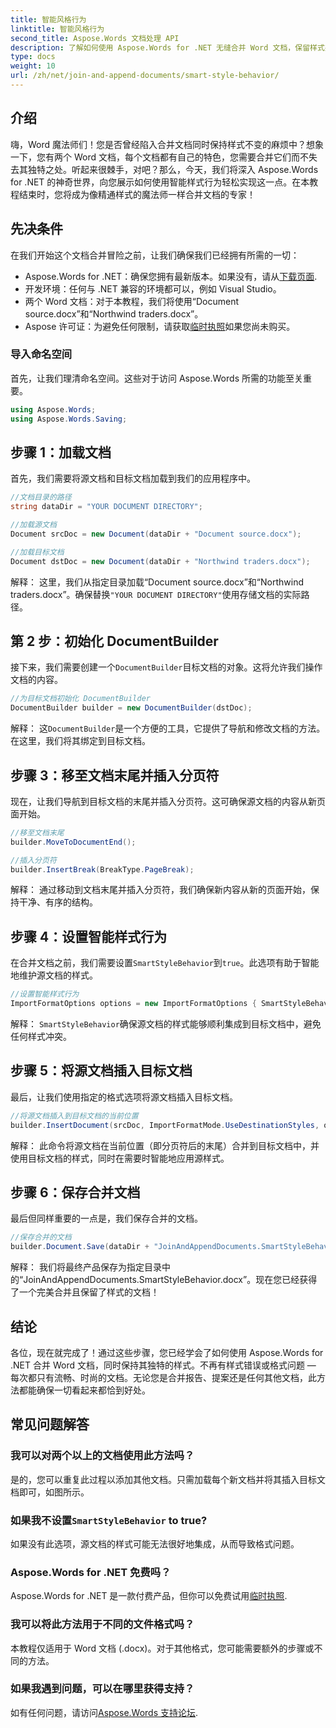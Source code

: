 ```yaml
---
title: 智能风格行为
linktitle: 智能风格行为
second_title: Aspose.Words 文档处理 API
description: 了解如何使用 Aspose.Words for .NET 无缝合并 Word 文档，保留样式并确保专业结果。
type: docs
weight: 10
url: /zh/net/join-and-append-documents/smart-style-behavior/
---
```

## 介绍

嗨，Word 魔法师们！您是否曾经陷入合并文档同时保持样式不变的麻烦中？想象一下，您有两个 Word 文档，每个文档都有自己的特色，您需要合并它们而不失去其独特之处。听起来很棘手，对吧？那么，今天，我们将深入 Aspose.Words for .NET 的神奇世界，向您展示如何使用智能样式行为轻松实现这一点。在本教程结束时，您将成为像精通样式的魔法师一样合并文档的专家！

## 先决条件

在我们开始这个文档合并冒险之前，让我们确保我们已经拥有所需的一切：

-  Aspose.Words for .NET：确保您拥有最新版本。如果没有，请从[下载页面](https://releases.aspose.com/words/net/).
- 开发环境：任何与 .NET 兼容的环境都可以，例如 Visual Studio。
- 两个 Word 文档：对于本教程，我们将使用“Document source.docx”和“Northwind traders.docx”。
-  Aspose 许可证：为避免任何限制，请获取[临时执照](https://purchase.aspose.com/temporary-license/)如果您尚未购买。

### 导入命名空间

首先，让我们理清命名空间。这些对于访问 Aspose.Words 所需的功能至关重要。

```csharp
using Aspose.Words;
using Aspose.Words.Saving;
```

## 步骤 1：加载文档

首先，我们需要将源文档和目标文档加载到我们的应用程序中。

```csharp
//文档目录的路径
string dataDir = "YOUR DOCUMENT DIRECTORY";

//加载源文档
Document srcDoc = new Document(dataDir + "Document source.docx");

//加载目标文档
Document dstDoc = new Document(dataDir + "Northwind traders.docx");
```

解释：
这里，我们从指定目录加载“Document source.docx”和“Northwind traders.docx”。确保替换`"YOUR DOCUMENT DIRECTORY"`使用存储文档的实际路径。

## 第 2 步：初始化 DocumentBuilder

接下来，我们需要创建一个`DocumentBuilder`目标文档的对象。这将允许我们操作文档的内容。

```csharp
//为目标文档初始化 DocumentBuilder
DocumentBuilder builder = new DocumentBuilder(dstDoc);
```

解释：
这`DocumentBuilder`是一个方便的工具，它提供了导航和修改文档的方法。在这里，我们将其绑定到目标文档。

## 步骤 3：移至文档末尾并插入分页符

现在，让我们导航到目标文档的末尾并插入分页符。这可确保源文档的内容从新页面开始。

```csharp
//移至文档末尾
builder.MoveToDocumentEnd();

//插入分页符
builder.InsertBreak(BreakType.PageBreak);
```

解释：
通过移动到文档末尾并插入分页符，我们确保新内容从新的页面开始，保持干净、有序的结构。

## 步骤 4：设置智能样式行为

在合并文档之前，我们需要设置`SmartStyleBehavior`到`true`。此选项有助于智能地维护源文档的样式。

```csharp
//设置智能样式行为
ImportFormatOptions options = new ImportFormatOptions { SmartStyleBehavior = true };
```

解释：
`SmartStyleBehavior`确保源文档的样式能够顺利集成到目标文档中，避免任何样式冲突。

## 步骤 5：将源文档插入目标文档

最后，让我们使用指定的格式选项将源文档插入目标文档。

```csharp
//将源文档插入到目标文档的当前位置
builder.InsertDocument(srcDoc, ImportFormatMode.UseDestinationStyles, options);
```

解释：
此命令将源文档在当前位置（即分页符后的末尾）合并到目标文档中，并使用目标文档的样式，同时在需要时智能地应用源样式。

## 步骤 6：保存合并文档

最后但同样重要的一点是，我们保存合并的文档。

```csharp
//保存合并的文档
builder.Document.Save(dataDir + "JoinAndAppendDocuments.SmartStyleBehavior.docx");
```

解释：
我们将最终产品保存为指定目录中的“JoinAndAppendDocuments.SmartStyleBehavior.docx”。现在您已经获得了一个完美合并且保留了样式的文档！

## 结论

各位，现在就完成了！通过这些步骤，您已经学会了如何使用 Aspose.Words for .NET 合并 Word 文档，同时保持其独特的样式。不再有样式错误或格式问题 — 每次都只有流畅、时尚的文档。无论您是合并报告、提案还是任何其他文档，此方法都能确保一切看起来都恰到好处。

## 常见问题解答

### 我可以对两个以上的文档使用此方法吗？
是的，您可以重复此过程以添加其他文档。只需加载每个新文档并将其插入目标文档即可，如图所示。

### 如果我不设置`SmartStyleBehavior` to true?
如果没有此选项，源文档的样式可能无法很好地集成，从而导致格式问题。

### Aspose.Words for .NET 免费吗？
 Aspose.Words for .NET 是一款付费产品，但你可以免费试用[临时执照](https://purchase.aspose.com/temporary-license/).

### 我可以将此方法用于不同的文件格式吗？
本教程仅适用于 Word 文档 (.docx)。对于其他格式，您可能需要额外的步骤或不同的方法。

### 如果我遇到问题，可以在哪里获得支持？
如有任何问题，请访问[Aspose.Words 支持论坛](https://forum.aspose.com/c/words/8).
